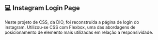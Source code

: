 ## 💻 Instagram Login Page

Neste projeto de CSS, da DIO, foi reconstruída a página de login do instagram.
Utilizou-se CSS com Flexbox, uma das abordagens de posicionamento de elemento mais utilizadas em relação a responsividade.
